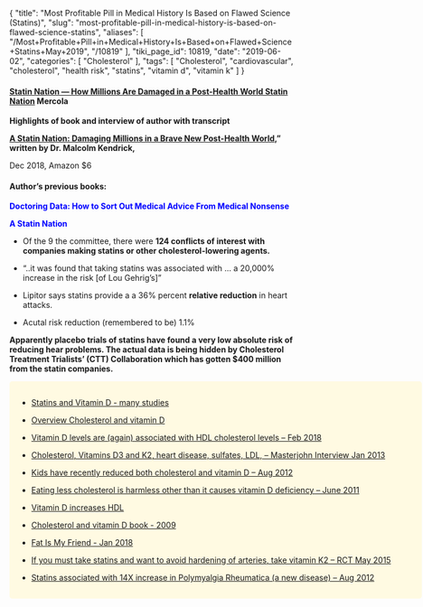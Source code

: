 {
    "title": "Most Profitable Pill in Medical History Is Based on Flawed Science (Statins)",
    "slug": "most-profitable-pill-in-medical-history-is-based-on-flawed-science-statins",
    "aliases": [
        "/Most+Profitable+Pill+in+Medical+History+Is+Based+on+Flawed+Science+Statins+May+2019",
        "/10819"
    ],
    "tiki_page_id": 10819,
    "date": "2019-06-02",
    "categories": [
        "Cholesterol"
    ],
    "tags": [
        "Cholesterol",
        "cardiovascular",
        "cholesterol",
        "health risk",
        "statins",
        "vitamin d",
        "vitamin k"
    ]
}


#### [Statin Nation — How Millions Are Damaged in a Post-Health World Statin Nation](https://articles.mercola.com/sites/articles/archive/2019/06/02/a-statin-nation.aspx?utm_source=dnl&utm_medium=email&utm_content=art1&utm_campaign=20190602Z1&et_cid=DM292374&et_rid=629836285) Mercola

 **Highlights of book and interview of author with transcript** 

 **[A Statin Nation: Damaging Millions in a Brave New Post-Health World,](https://www.amazon.com/Statin-Nation-Damaging-Millions-Post-Health-ebook/dp/B07F98K1SZ/ref=sr_1_1?keywords=A+Statin+Nation%3A+Damaging+Millions+in+a+Brave+New+Post-Health+World&qid=1559465504&s=books&sr=1-1)” written by Dr. Malcolm Kendrick,** 

Dec 2018, Amazon $6

#### Author’s previous books:

 **<span style="color:#00F;">Doctoring Data: How to Sort Out Medical Advice From Medical Nonsense</span>** 

 **<span style="color:#00F;">A Statin Nation</span>** 

* Of the 9 the committee, there were  **124 conflicts of interest with companies making statins or other cholesterol-lowering agents.** 

* “..it was found that taking statins was associated with … a 20,000% increase in the risk <span>[of Lou Gehrig’s]</span>”

* Lipitor says statins provide a a 36% percent **relative reduction**  in heart attacks. 

* Acutal risk reduction (remembered to be) 1.1%

 **Apparently placebo trials of statins have found a very low absolute risk of reducing hear problems. The actual data is being hidden by Cholesterol Treatment Trialists’ (CTT) Collaboration which has gotten $400 million from the statin companies.** 

<div class="border" style="background-color:#FFFAE2;padding:15px;margin:10px 0;border-radius:5px;width:700px">

* [Statins and Vitamin D - many studies](/posts/statins-and-vitamin-d-many-studies)

* [Overview Cholesterol and vitamin D](/posts/overview-cholesterol-and-vitamin-d)

* [Vitamin D levels are (again) associated with HDL cholesterol levels – Feb 2018](/posts/vitamin-d-levels-are-again-associated-with-hdl-cholesterol-levels)

* [Cholesterol, Vitamins D3 and K2, heart disease, sulfates, LDL, – Masterjohn Interview Jan 2013](/posts/cholesterol-vitamins-d3-and-k2-heart-disease-sulfates-ldl-masterjohn-interview)

* [Kids have recently reduced both cholesterol and vitamin D – Aug 2012](/posts/kids-have-recently-reduced-both-cholesterol-and-vitamin-d)

* [Eating less cholesterol is harmless other than it causes vitamin D deficiency – June 2011](/posts/eating-less-cholesterol-is-harmless-other-than-it-causes-vitamin-d-deficiency)

* [Vitamin D increases HDL](/posts/vitamin-d-increases-hdl)

* [Cholesterol and vitamin D book - 2009](/posts/cholesterol-and-vitamin-d-book-2009)

* [Fat Is My Friend - Jan 2018](/posts/fat-is-my-friend)

* [If you must take statins and want to avoid hardening of arteries, take vitamin K2 – RCT May 2015](/posts/if-you-must-take-statins-and-want-to-avoid-hardening-of-arteries-take-vitamin-k2-rct)

* [Statins associated with 14X increase in Polymyalgia Rheumatica (a new disease) – Aug 2012](/posts/statins-associated-with-14x-increase-in-polymyalgia-rheumatica-a-new-disease)

</div>